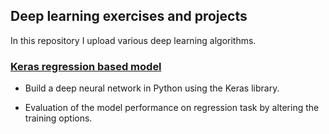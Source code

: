 ## Deep learning exercises and projects

In this repository I upload various deep learning algorithms. 

### [Keras regression based model](https://github.com/SalvishGoomanee912/Deep-learning-projects/tree/master/Keras%20based%20regression%20model)

- Build a deep neural network in Python using the Keras library.

- Evaluation of the model performance on regression task by altering the training options.


